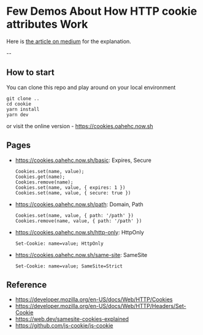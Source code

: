 # Few Demos About How HTTP cookie attributes Work

Here is [the article on medium](https://medium.com/@oahehc/something-about-http-cookie-you-might-not-know-before-fcb4300af9b5) for the explanation.

--

## How to start

You can clone this repo and play around on your local environment

```
git clone ..
cd cookie
yarn install
yarn dev
```

or visit the online version - https://cookies.oahehc.now.sh

## Pages

- https://cookies.oahehc.now.sh/basic: Expires, Secure
  ```
  Cookies.set(name, value);
  Cookies.get(name);
  Cookies.remove(name);
  Cookies.set(name, value, { expires: 1 })
  Cookies.set(name, value, { secure: true })
  ```
- https://cookies.oahehc.now.sh/path: Domain, Path
  ```
  Cookies.set(name, value, { path: '/path' })
  Cookies.remove(name, value, { path: '/path' })
  ```
- https://cookies.oahehc.now.sh/http-only: HttpOnly
  ```
  Set-Cookie: name=value; HttpOnly
  ```
- https://cookies.oahehc.now.sh/same-site: SameSite
  ```
  Set-Cookie: name=value; SameSite=Strict
  ```

## Reference

- https://developer.mozilla.org/en-US/docs/Web/HTTP/Cookies
- https://developer.mozilla.org/en-US/docs/Web/HTTP/Headers/Set-Cookie
- https://web.dev/samesite-cookies-explained
- https://github.com/js-cookie/js-cookie
